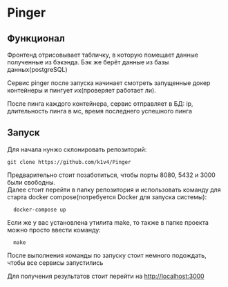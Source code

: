 # Pinger

## Функционал

Фронтенд отрисовывает табличку, в которую помещает данные полученные из бэкэнда.
Бэк же берёт данные из базы данных(postgreSQL)

Сервис pinger после запуска начинает смотреть запущенные докер контейнеры и пингует их(проверяет работает ли).

После пинга каждого контейнера, сервис отправляет в БД: ip, длительность пинга в мс, время последнего успешного пинга

## Запуск

Для начала нунжо склонировать репозиторий:

```githubexpressionlanguage
git clone https://github.com/k1v4/Pinger
```

Предварительно стоит позаботиться, чтобы порты 8080, 5432 и 3000 были свободны.  
Далее стоит перейти в папку репозитория и использовать команду для старта docker compose(потребуется Docker для запуска системы):

```shell
  docker-compose up
```
 
Если же у вас установлена утилита make, то также в папке проекта можно просто ввести команду:

```shell
  make
```

После выполнения команды по запуску стоит немного подождать, чтобы все сервисы запустились

Для получения результатов стоит перейти на [http://localhost:3000 ](http://localhost:3000)